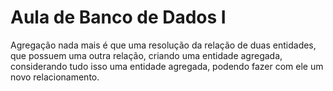 # Aula de Banco de Dados I

Agregação nada mais é que uma resolução da relação de duas entidades, que possuem uma outra relação, criando uma entidade agregada, considerando tudo isso uma entidade agregada, podendo fazer com ele um novo relacionamento. 